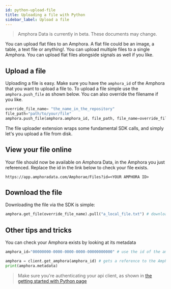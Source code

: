 ```yaml
---
id: python-upload-file
title: Uploading a file with Python
sidebar_label: Upload a file
---
```


> Amphora Data is currently in beta. These documents may change.

You can upload flat files to an Amphora. A flat file could be an image, a table, a text file or anything!. You can upload multiple files to a single Amphora. You can upload flat files alongside signals as well if you like.

## Upload a file
Uploading a file is easy. Make sure you have the ```amphora_id``` of the Amphora that you want to upload a file to. To upload a file simple use the ```amphora.push_file``` as shown below. You can also override the filename if you like.

```py
override_file_name= "the_name_in_the_repository"
file_path="path/to/your/file"
amphora.push_file(amphora.amphora_id, file_path, file_name=override_file_name)
```
The file uploader extension wraps some fundamental SDK calls, and simply let's you upload a file from disk. 


## View your file online

Your file should now be available on Amphora Data, in the Amphora you just referenced. Replace the id in the link below to check your file exists.

`https://app.amphoradata.com/Amphorae/Files?id=<YOUR AMPHORA ID>`

## Download the file

Downloading the file via the SDK is simple:

```py
amphora.get_file(override_file_name).pull("a_local_file.txt") # downloads the file to your local machine
```

## Other tips and tricks

You can check your Amphora exists by looking at its metadata
```py
amphora_id="00000000-0000-0000-0000-00000000000" # use the id of the amphora you created previously

amphora = client.get_amphora(amphora_id) # gets a reference to the Amphora
print(amphora.metadata) 
```
> Make sure you're authenticating your api client, as shown in [the getting started with Python page](./python-getting-started)